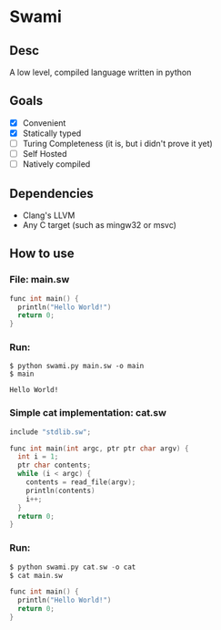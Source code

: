 # Swami
## Desc
A low level, compiled language written in python
## Goals
- [x] Convenient
- [x] Statically typed
- [ ] Turing Completeness (it is, but i didn't prove it yet)
- [ ] Self Hosted
- [ ] Natively compiled
## Dependencies
- Clang's LLVM
- Any C target (such as mingw32 or msvc)
## How to use
### File: main.sw
```c
func int main() {
  println("Hello World!")
  return 0;
}
```
### Run:
```
$ python swami.py main.sw -o main
$ main

Hello World!
```
### Simple cat implementation: cat.sw
```c
include "stdlib.sw";

func int main(int argc, ptr ptr char argv) {
  int i = 1;
  ptr char contents;
  while (i < argc) {
    contents = read_file(argv);
    println(contents)
    i++;
  }
  return 0;
}
```
### Run:
```c
$ python swami.py cat.sw -o cat
$ cat main.sw

func int main() {
  println("Hello World!")
  return 0;
}
```